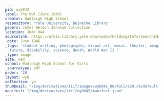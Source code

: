 ```yaml
---
pid: wyb042
label: The Owl [June 1946]
creator: Wadleigh High School
respository: 'Yale University, Beinecke Library '
papers: James Weldon Johnson Collection
location: JWA+ Ow4
sourcelink: https://orbis.library.yale.edu/vwebv/holdingsInfo?searchId=1185&recCount=50&recPointer=0&bibId=3625521
_date: June 1946
_tags: 'student writing, photographs, visual art, music, theater, imagination, the
  future, disability, science, death, World War II '
_type: image
site: wad
school: Wadleigh High School for Girls
_sourcetype: pdf
order: '20'
layout: wyb
collection: yb
thumbnail: "/img/derivatives/iiif/images/wyb042_00/full/250,/0/default.jpg"
manifest: "/img/derivatives/iiif/wyb042/manifest.json"
---
```

